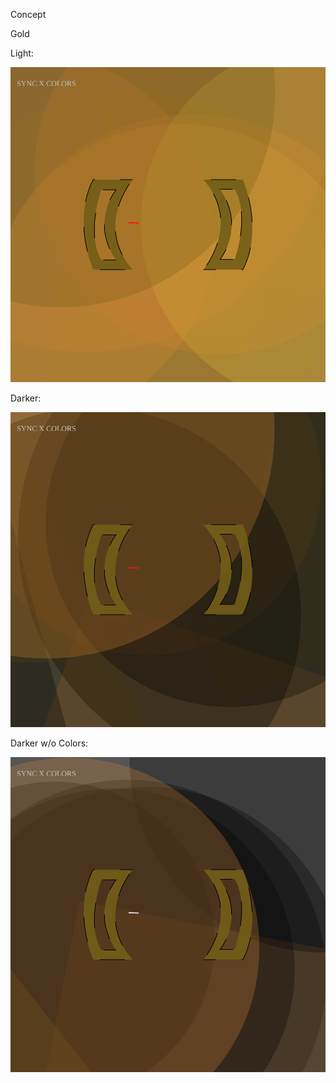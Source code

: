 
Concept

Gold

Light:

![](gold_concept.svg)

Darker:

![](gold_concept_darker.svg)

Darker w/o Colors:

![](gold_concept_dark_nocolors.svg)
